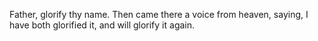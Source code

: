 Father, glorify thy name. Then came there a voice from heaven, saying, I have both glorified it, and will glorify it again.
